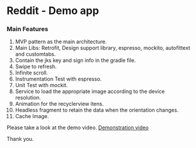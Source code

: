 # Reddit - Demo app

### Main Features

1. MVP pattern as the main architecture.
1. Main Libs: Retrofit, Design support library, espresso, mockito, autofittext and customtabs.
1. Contain the jks key and sign info in the gradle file.
1. Swipe to refresh.
1. Infinite scroll.
1. Instrumentation Test with espresso.
1. Unit Test with mockit.
1. Service to load the appropriate image according to the device resolution.
1. Animation for the recyclerview itens.
1. Headless fragment to retain the data when the orientation changes.
1. Cache Image.

Please take a look at the demo video.
[Demonstration video](https://www.youtube.com/watch?v=PZkLB-qP9HE&feature=youtu.be "Reddit Demo App")

Thank you.

 